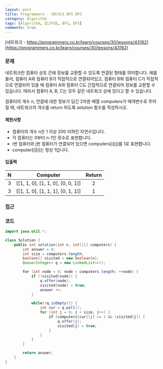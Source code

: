 ```yaml
---
layout: post
title: Programmers - 네트워크 BFS DFS
category: Algorithm
tags: [Algorithm, 알고리즘, BFS, DFS]
comments: true
---
```


[네트워크 - https://programmers.co.kr/learn/courses/30/lessons/43162](https://programmers.co.kr/learn/courses/30/lessons/43162)

### 문제

네트워크란 컴퓨터 상호 간에 정보를 교환할 수 있도록 연결된 형태를 의미합니다. 예를 들어, 컴퓨터 A와 컴퓨터 B가 직접적으로 연결되어있고, 컴퓨터 B와 컴퓨터 C가 직접적으로 연결되어 있을 때 컴퓨터 A와 컴퓨터 C도 간접적으로 연결되어 정보를 교환할 수 있습니다. 따라서 컴퓨터 A, B, C는 모두 같은 네트워크 상에 있다고 할 수 있습니다.

컴퓨터의 개수 n, 연결에 대한 정보가 담긴 2차원 배열 computers가 매개변수로 주어질 때, 네트워크의 개수를 return 하도록 solution 함수를 작성하시오.

#### 제한사항

- 컴퓨터의 개수 n은 1 이상 200 이하인 자연수입니다.
- 각 컴퓨터는 0부터 n-1인 정수로 표현합니다.
- i번 컴퓨터와 j번 컴퓨터가 연결되어 있으면 computers[i][j]를 1로 표현합니다.
- computer[i][i]는 항상 1입니다.

#### 입출력

|  N  |             Computer              | Return |
| :-: | :-------------------------------: | :----: |
|  3  | [[1, 1, 0], [1, 1, 0], [0, 0, 1]] |   2    |
|  3  | [[1, 1, 0], [1, 1, 1], [0, 1, 1]] |   1    |

### 접근

### 코드

```java
import java.util.*;

class Solution {
    public int solution(int n, int[][] computers) {
        int answer = 0;
        int size = computers.length;
        boolean[] visited = new boolean[n];
        Queue<Integer> q = new LinkedList<>();

        for (int node = 0; node < computers.length; ++node) {
            if (!visited[node]) {
                q.offer(node);
                visited[node] = true;
                answer ++;
            }

            while(!q.isEmpty()) {
                int cur = q.poll();
                for (int j = 0; j < size; j++) {
                    if (computers[cur][j] == 1 && !visited[j]) {
                        q.offer(j);
                        visited[j] = true;
                    }
                }
            }
        }

        return answer;
    }
}
```
